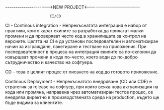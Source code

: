 --------------------->NEW PROJECT<-------------------------



                        CI/CD
                        
                        

CI - Continous integration - Непрекъснатата интеграция е набор от практики, които карат екипите за разработка да прилагат малки промени и да проверяват често код в хранилищата за контрол на версиите.
Целтта на CI е да установи последователен и автоматизиран начин за изграждане, пакетиране и тестване на приложения. При последователност в процеса на интеграция екипите са по-склонни да извършват промени в кода по-често, което води до по-добро сътрудничество и качество на софтуера.



CD - това е целият процес от писането на код до готовото приложение.


Continous Deployment - Непрекъснатото внедряване (CD или CDE) е стратегия за release на софтуер, при които всяка нова актуализация на кода или промяна, направена чрез автоматизиран тестов процес, се внедрява директно в производствената среда на production, където ще бъде видима за клиентите.
